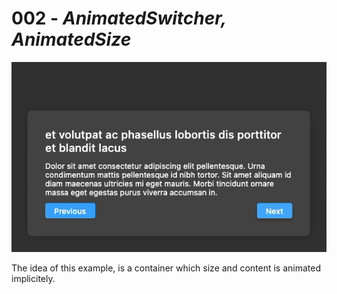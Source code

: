 # 002 - *AnimatedSwitcher, AnimatedSize*

![result](result.gif)

The idea of this example, is a container which size and content is animated implicitely.